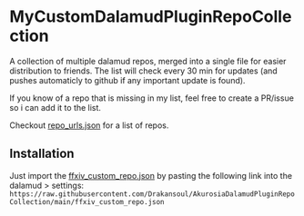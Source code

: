# MyCustomDalamudPluginRepoCollection
A collection of multiple dalamud repos, merged into a single file for easier distribution to friends.
The list will check every 30 min for updates (and pushes automaticly to github if any important update is found).

If you know of a repo that is missing in my list, feel free to create a PR/issue so i can add it to the list.

Checkout [repo_urls.json](https://github.com/Drakansoul/AkurosiaDalamudPluginRepoCollection/blob/main/repo_urls.json) for a list of repos.

## Installation

Just import the [ffxiv_custom_repo.json](https://github.com/Drakansoul/AkurosiaPluginRepoCollection/blob/main/ffxiv_custom_repo.json) by pasting the following link into the dalamud > settings: `https://raw.githubusercontent.com/Drakansoul/AkurosiaDalamudPluginRepoCollection/main/ffxiv_custom_repo.json`

